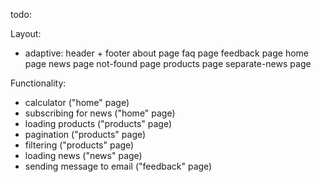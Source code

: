 todo:
 
Layout:
- adaptive:
header +
footer
about page
faq page
feedback page
home page
news page
not-found page
products page
separate-news page

Functionality: 
- calculator ("home" page)
- subscribing for news ("home" page)
- loading products ("products" page)
- pagination ("products" page)
- filtering ("products" page)
- loading news ("news" page)
- sending message to email ("feedback" page)